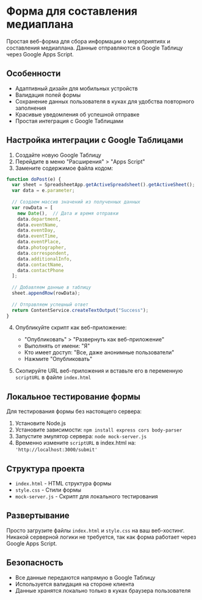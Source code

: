 # Форма для составления медиаплана

Простая веб-форма для сбора информации о мероприятиях и составления медиаплана. Данные отправляются в Google Таблицу через Google Apps Script.

## Особенности

- Адаптивный дизайн для мобильных устройств
- Валидация полей формы
- Сохранение данных пользователя в куках для удобства повторного заполнения
- Красивые уведомления об успешной отправке
- Простая интеграция с Google Таблицами

## Настройка интеграции с Google Таблицами

1. Создайте новую Google Таблицу
2. Перейдите в меню "Расширения" > "Apps Script"
3. Замените содержимое файла кодом:

```javascript
function doPost(e) {
  var sheet = SpreadsheetApp.getActiveSpreadsheet().getActiveSheet();
  var data = e.parameter;
  
  // Создаем массив значений из полученных данных
  var rowData = [
    new Date(),  // Дата и время отправки
    data.department,
    data.eventName,
    data.eventDay,
    data.eventTime,
    data.eventPlace,
    data.photographer,
    data.correspondent,
    data.additionalInfo,
    data.contactName,
    data.contactPhone
  ];
  
  // Добавляем данные в таблицу
  sheet.appendRow(rowData);
  
  // Отправляем успешный ответ
  return ContentService.createTextOutput("Success");
}
```

4. Опубликуйте скрипт как веб-приложение:
   - "Опубликовать" > "Развернуть как веб-приложение"
   - Выполнять от имени: "Я"
   - Кто имеет доступ: "Все, даже анонимные пользователи"
   - Нажмите "Опубликовать"

5. Скопируйте URL веб-приложения и вставьте его в переменную `scriptURL` в файле `index.html`

## Локальное тестирование формы

Для тестирования формы без настоящего сервера:

1. Установите Node.js
2. Установите зависимости: `npm install express cors body-parser`
3. Запустите эмулятор сервера: `node mock-server.js`
4. Временно измените `scriptURL` в index.html на: `'http://localhost:3000/submit'`

## Структура проекта

- `index.html` - HTML структура формы
- `style.css` - Стили формы
- `mock-server.js` - Скрипт для локального тестирования

## Развертывание

Просто загрузите файлы `index.html` и `style.css` на ваш веб-хостинг. Никакой серверной логики не требуется, так как форма работает через Google Apps Script.

## Безопасность

- Все данные передаются напрямую в Google Таблицу
- Используется валидация на стороне клиента
- Данные хранятся локально только в куках браузера пользователя 